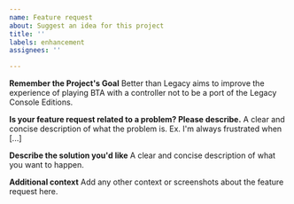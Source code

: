 ```yaml
---
name: Feature request
about: Suggest an idea for this project
title: ''
labels: enhancement
assignees: ''

---
```


**Remember the Project's Goal**
Better than Legacy aims to improve the experience of playing BTA with a controller not to be a port of the Legacy Console Editions.

**Is your feature request related to a problem? Please describe.**
A clear and concise description of what the problem is. Ex. I'm always frustrated when [...]

**Describe the solution you'd like**
A clear and concise description of what you want to happen.

**Additional context**
Add any other context or screenshots about the feature request here.
